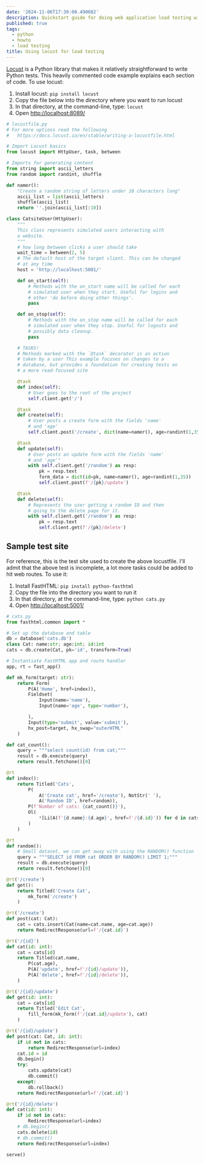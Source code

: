 ```yaml
---
date: '2024-11-06T17:30:00.490082'
description: Quickstart guide for doing web application load testing with the Python powered locust library.
published: true
tags:
  - python
  - howto
  - load testing
title: Using locust for load testing
---
```


[Locust](https://locust.io/) is a Python library that makes it relatively straightforward to write Python tests. This heavily commented code example explains each section of code. To use locust:

1. Install locust: `pip install locust`
2. Copy the file below into the directory where you want to run locust
3. In that directory, at the command-line, type: `locust`
4. Open [http://localhost:8089/](localhost:8089)

```python
# locustfile.py
# For more options read the following
#   https://docs.locust.io/en/stable/writing-a-locustfile.html

# Import Locust basics
from locust import HttpUser, task, between

# Imports for generating content
from string import ascii_letters
from random import randint, shuffle

def namer():
    "Create a random string of letters under 10 characters long"
    ascii_list = list(ascii_letters)
    shuffle(ascii_list)
    return ''.join(ascii_list[:10])

class CatsiteUser(HttpUser):
    """
    This class represents simulated users interacting with
    a website.
    """
    # how long between clicks a user should take
    wait_time = between(2, 5)
    # The default host of the target client. This can be changed
    # at any time
    host = 'http://localhost:5001/'

    def on_start(self):
        # Methods with the on_start name will be called for each
        # simulated user when they start. Useful for logins and
        # other 'do before doing other things'.
        pass

    def on_stop(self):
        # Methods with the on_stop name will be called for each
        # simulated user when they stop. Useful for logouts and
        # possibly data cleanup.
        pass    

    # TASKS!
    # Methods marked with the `@task` decorator is an action
    # taken by a user This example focuses on changes to a 
    # database, but provides a foundation for creating tests on
    # a more read-focused site

    @task
    def index(self):
        # User goes to the root of the project
        self.client.get('/')

    @task
    def create(self):
        # User posts a create form with the fields 'name'
        # and 'age'
        self.client.post('/create', dict(name=namer(), age=randint(1,35)))

    @task
    def update(self):
        # User posts an update form with the fields 'name'
        # and 'age'"
        with self.client.get('/random') as resp:
            pk = resp.text
            form_data = dict(id=pk, name=namer(), age=randint(1,35))
            self.client.post(f'/{pk}/update')

    @task
    def delete(self):
        # Represents the user getting a random ID and then
        # going to the delete page for it.
        with self.client.get('/random') as resp:
            pk = resp.text
            self.client.get(f'/{pk}/delete')
```

## Sample test site

For reference, this is the test site used to create the above locustfile. I'll admit that the above test is incomplete, a lot more tasks could be added to hit web routes. To use it:

1. Install FastHTML: `pip install python-fasthtml`
2. Copy the file into the directory you want to run it
3. In that directory, at the command-line, type: `python cats.py`
4. Open [http://localhost:5001/](localhost:5001)

```python
# cats.py
from fasthtml.common import *

# Set up the database and table
db = database('cats.db')
class Cat: name:str; age:int; id:int
cats = db.create(Cat, pk='id', transform=True)

# Instantiate FastHTML app and route handler
app, rt = fast_app()

def mk_form(target: str):
    return Form(
        P(A('Home', href=index)),
        Fieldset(
            Input(name='name'),
            Input(name='age', type='number'),

        ),
        Input(type='submit', value='submit'),
        hx_post=target, hx_swap="outerHTML"
    )

def cat_count():
    query = """select count(id) from cat;"""
    result = db.execute(query)
    return result.fetchone()[0]

@rt
def index():
    return Titled('Cats',
        P(
            A('Create cat', href='/create'), NotStr(' '),
            A('Random ID', href=random)),
        P(f'Number of cats: {cat_count()}'),        
        Ol(
            *[Li(A(f'{d.name}:{d.age}', href=f'/{d.id}')) for d in cats()]
        )
    )

@rt
def random():
    # Small dataset, we can get away with using the RANDOM() function
    query = """SELECT id FROM cat ORDER BY RANDOM() LIMIT 1;"""
    result = db.execute(query)
    return result.fetchone()[0]

@rt('/create')
def get():
    return Titled('Create Cat', 
        mk_form('/create')
    )

@rt('/create')
def post(cat: Cat):
    cat = cats.insert(Cat(name=cat.name, age=cat.age))
    return RedirectResponse(url=f'/{cat.id}')

@rt('/{id}')
def cat(id: int):
    cat = cats[id]
    return Titled(cat.name, 
        P(cat.age),
        P(A('update', href=f'/{id}/update')),
        P(A('delete', href=f'/{id}/delete')),
    )

@rt('/{id}/update')
def get(id: int):
    cat = cats[id]
    return Titled('Edit Cat',
        fill_form(mk_form(f'/{cat.id}/update'), cat)
    )

@rt('/{id}/update')
def post(cat: Cat, id: int):
    if id not in cats:
        return RedirectResponse(url=index)
    cat.id = id
    db.begin()
    try:
        cats.update(cat)
        db.commit()        
    except:
        db.rollback()
    return RedirectResponse(url=f'/{cat.id}')

@rt('/{id}/delete')
def cat(id: int):
    if id not in cats:
        RedirectResponse(url=index)
    # db.begin()
    cats.delete(id)
    # db.commit()
    return RedirectResponse(url=index)

serve()
```




